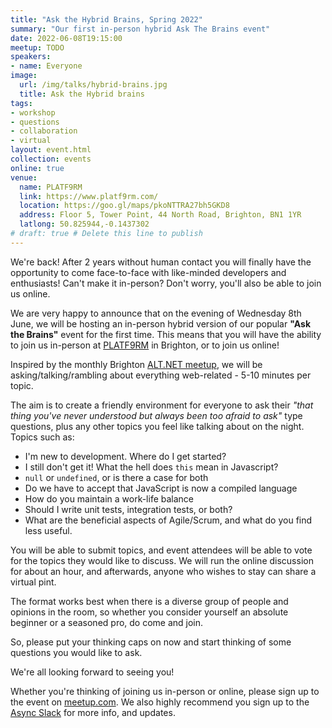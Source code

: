 ```yaml
---
title: "Ask the Hybrid Brains, Spring 2022"
summary: "Our first in-person hybrid Ask The Brains event"
date: 2022-06-08T19:15:00
meetup: TODO
speakers:
- name: Everyone
image:
  url: /img/talks/hybrid-brains.jpg
  title: Ask the Hybrid brains
tags:
- workshop
- questions
- collaboration
- virtual
layout: event.html
collection: events
online: true
venue:
  name: PLATF9RM
  link: https://www.platf9rm.com/
  location: https://goo.gl/maps/pkoNTTRA27bh5GKD8
  address: Floor 5, Tower Point, 44 North Road, Brighton, BN1 1YR
  latlong: 50.825944,-0.1437302
# draft: true # Delete this line to publish
---
```

We're back! After 2 years without human contact you will finally have the opportunity to come face-to-face with like-minded developers and enthusiasts! Can't make it in-person? Don't worry, you'll also be able to join us online.

We are very happy to announce that on the evening of Wednesday 8th June, we will be hosting an in-person hybrid version of our popular __"Ask the Brains"__ event for the first time. This means that you will have the ability to join us in-person at [PLATF9RM](https://goo.gl/maps/pkoNTTRA27bh5GKD8) in Brighton, or to join us online!

Inspired by the monthly Brighton [ALT.NET meetup](http://brightonalt.net/), we will be asking/talking/rambling about everything web-related - 5-10 minutes per topic.

The aim is to create a friendly environment for everyone to ask their _"that thing you've never understood but always been too afraid to ask"_ type questions, plus any other topics you feel like talking about on the night. Topics such as:

- I'm new to development. Where do I get started?
- I still don't get it! What the hell does `this` mean in Javascript?
- `null` or `undefined`, or is there a case for both
- Do we have to accept that JavaScript is now a compiled language
- How do you maintain a work-life balance
- Should I write unit tests, integration tests, or both?
- What are the beneficial aspects of Agile/Scrum, and what do you find less useful.

You will be able to submit topics, and event attendees will be able to vote for the topics they would like to discuss. We will run the online discussion for about an hour, and afterwards, anyone who wishes to stay can share a virtual pint.

The format works best when there is a diverse group of people and opinions in the room, so whether you consider yourself an absolute beginner or a seasoned pro, do come and join.

So, please put your thinking caps on now and start thinking of some questions you would like to ask.

We're all looking forward to seeing you!

Whether you're thinking of joining us in-person or online, please sign up to the event on [meetup.com](TODO). We also highly recommend you sign up to the [Async Slack](https://join.slack.com/t/asyncjs/shared_invite/zt-12okz6cc1-qcX1c2aXAN0M_EXnKNzH5A) for more info, and updates.
